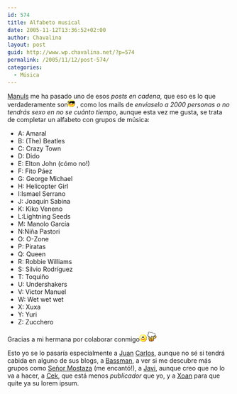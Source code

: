 ```yaml
---
id: 574
title: Alfabeto musical
date: 2005-11-12T13:36:52+02:00
author: Chavalina
layout: post
guid: http://www.wp.chavalina.net/?p=574
permalink: /2005/11/12/post-574/
categories:
  - Música
---
```

<a href="http://manuls.bitacoras.com" target="_blank">Manuls</a> me ha pasado uno de esos _posts en cadena_, que eso es lo que verdaderamente son![gafas](/imagenes/emoticonos/gafas.gif) , como los mails de _env&iacute;aselo a 2000 personas o no tendrás sexo en no se cuánto tiempo_, aunque esta vez me gusta, se trata de completar un alfabeto con grupos de m&uacute;sica:

  * A: Amaral
  * B: (The) Beatles
  * C: Crazy Town
  * D: Dido
  * E: Elton John (c&oacute;mo no!)
  * F: Fito Páez
  * G: George Michael
  * H: Helicopter Girl
  * I:Ismael Serrano
  * J: Joaqu&iacute;n Sabina
  * K: Kiko Veneno
  * L:Lightning Seeds
  * M: Manolo Garc&iacute;a
  * N:Ni&ntilde;a Pastori
  * O: O-Zone
  * P: Piratas
  * Q: Queen
  * R: Robbie Williams
  * S: Silvio Rodr&iacute;guez
  * T: Toqui&ntilde;o
  * U: Undershakers
  * V: Victor Manuel
  * W: Wet wet wet
  * X: Xuxa
  * Y: Yuri
  * Z: Zucchero

Gracias a mi hermana por colaborar conmigo![emo](/imagenes/emoticonos/sonrisa.gif)![cerveza](/imagenes/emoticonos/cerveza.gif) 

Esto yo se lo pasar&iacute;a especialmente a <a href="http://peludin.blogspot.com/" target="_blank">Juan</a> <a href="http://usalo.blogspot.com/" target="_blank">Carlos</a>, aunque no sé si tendrá cabida en alguno de sus blogs, a <a href="http://inbasswetrust.blogspot.com/" target="_blank">Bassman</a>, a ver si me descubre más grupos como <a href="http://www.srmostaza.com/" target="_blank">Se&ntilde;or Mostaza</a> (me encant&oacute;!), a <a href="http://jcl.scenesp.org/index.php?dps=1" target="_blank">Javi</a>, aunque creo que no lo va a hacer, a <a href="http://cek.bitacoras.com/" target="_blank">Cek</a>, que está menos _publicador_ que yo, y a <a href="http://toxico.bitacoras.com/" target="_blank">Xoan</a> para que quite ya su lorem ipsum.